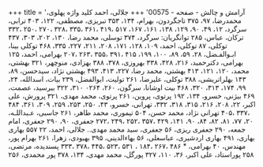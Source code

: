 +++
title = 'آرامش و چالش - صفحه - 00575'
+++
جلالی، احمد کلید واژه پهلوی، محمدرضا، ۹۷، ۳۷۵ تاجگردون، بهرام، ۱۳۴، ۳۵۳ تبریزی، مصطفی، ۱۲۲، ۴۰۳ ترابی، سرگرد، ۱۲، ۴۹، ۹۰، ۱۲۹، ۱۳۸، ۱۶۱، ۱۶۷، ۵۱۷ ،۴۱۹ ،۳۶۱ ،۳۳۵ ،۳۲۸ ،۲۷۰ ،۲۵۰ ،۳۳۲ ترکان، عباس، ۲۸۵ توانگریان: سرگرد، ۳۷۴ توسلی، محمد رضا، ۱۳۰، ۲۰۲، ۳۰۳، ۴۳۷ توکلی، ۸۷ توکلی، احمد، ۱۰۹، ۱۲۸، ۱۷۱، ۲۰۸، ۲۱۱، ۲۲۷، ۳۳۵، ۴۶۸ توکلی بینا، ابـوالفـضل، ۲۸، ۵۹، ۸۹، ۱۰۰، ۱۹۹، ۴۱۵ ،۳۹۱ ،۳۵۵ ،۲۶۳ ،۲۰۷ بهرامی، احمد، ۱۲۵ بهرامی، دکترحمید، ۲۱۶، ۴۲۸، ۳۳۸ بهروزی، ۳۷۸، ۳۸۸ بهزادی، منوچهر، ۳۲۱ بهشتی، محمد، ۱۲۰، ۱۲۱، ۴۱۳ بهشتی، محمد رضا، ۲۲۷، ۴۱۳، ۴۹۳ بهشتی نژاد، سیدحسن، ۸۹، ۱۴۳ بهلراتریشی، ۳۸۸ توکلی، علیرضا، ۲۶۱ تولیت، ابوالفضل، ۲۳۹ بیات، اسدالله، ۲۴، ۹۹، ۱۷۴، ۳۱۳، ۳۲۰، ۴۶۸ بیت اوشانا، سرگون، ۲۶۰، ۰۲۶۴ ۳۱۰، ۳۲۲ بیرسید، عصمت، ۴۶۹ بیژنی، خسرو، ۱۳۴، ۱۹۲ پرتوی، پروین، ۲۶۱ پرتوی، محمد مهدی، ۳۲۱ پرورش، علی اکبر، ۲۲، ۲۰۸، ۲۱۶، ۳۱۵، ۳۱۸، ۳۳۲، تهرانی، خسرو، ۴۳، ۲۵۰، ۲۵۳، ۲۵۹، ۳۰۹، ۳۶۱، ۴۸۴ ،۳۳۷ ،۴۰۵ تهرانی نژاد، محمد حسن، ۵۰۴ تیموری، محمد طاهر، ۲۶۱ جاسبی، عـبداللـه، ۲۰، ۷۷، ۸۱، ۸۲، ۸۴، ۹۰، ۱۴۱، ۴۲۹ ،۳۵۷ ،۲۵۲ ،۲۴۹ ،۲۷۲ جعفری، ۹۰، ۲۹۰ جعفری، امام جمعه، ۲۹۰ جعفری ریزی، ۵۶ جعفری، سید محمد مهدی.. جلالی، احمد، ۲۲ ۵۵۷ بهاری بهاری، ۴۹۱ بهاری اردشیری، عباسعلی، ۵۶ بهاءالدینی، ۳۹۵ بهبودی، زهرا، ۲۶۱ بهرام پور، مهندس، ۴۰ بهرامی، * ۴۸۶ ،۲۶۷ ،۱۸۴ ، ۵۳۱ ،۵۲۳ ،۴۴۵ ،۳۷۸ ،۳۳۳ پسندیده، مرتضی، ۲۵۸ پوراستاد، علی اکبر، ۳۶، ۱۱۰، ۳۲۷ پورگل، محمد مهدی، ۱۳۴، ۳۷۸ پور محمدی، ۲۵۶